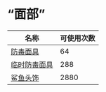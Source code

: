 # “面部”  
名称  |  可使用次数  
----  |  ----  
[防毒面具](GasMaskRustic.md)  |  64  
[临时防毒面具](MaskMakeshift.md)  |  288  
[鲨鱼头饰](SharkHeadpiece.md)  |  2880  
